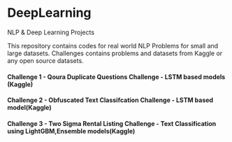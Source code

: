 # DeepLearning
NLP &amp; Deep Learning Projects

This repository contains codes for real world NLP Problems for small and large datasets.
Challenges contains problems and datasets from Kaggle or any open source datasets.

#### Challenge 1 - Qoura Duplicate Questions Challenge  - LSTM based models (Kaggle)       
#### Challenge 2 - Obfuscated Text Classifcation Challenge - LSTM based model(Kaggle)          
#### Challenge 3 - Two Sigma Rental Listing Challenge - Text Classification using LightGBM,Ensemble models(Kaggle)          
